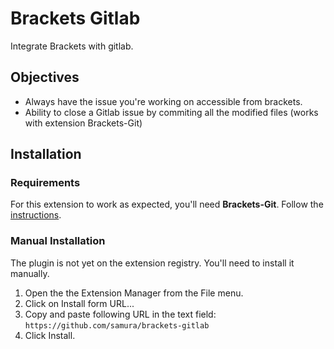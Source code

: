 # Brackets Gitlab

Integrate Brackets with gitlab.

## Objectives

* Always have the issue you're working on accessible from brackets.
* Ability to close a Gitlab issue by commiting all the modified files (works with extension Brackets-Git)


## Installation

### Requirements

For this extension to work as expected, you'll need **Brackets-Git**.
Follow the [instructions](https://github.com/zaggino/brackets-git/).

### Manual Installation

The plugin is not yet on the extension registry.
You'll need to install it manually.

1. Open the the Extension Manager from the File menu.
2. Click on Install form URL...
3. Copy and paste following URL in the text field: `https://github.com/samura/brackets-gitlab`
4. Click Install.